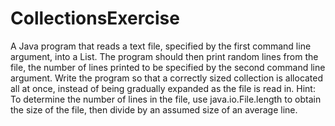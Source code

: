 # CollectionsExercise
A Java program that reads a text file, specified by the first command line argument, into a List.
The program should then print random lines from the file, the number of lines printed to be 
specified by the second command line argument. Write the program so that a correctly sized
collection is allocated all at once, instead of being gradually expanded as the file is read in.
Hint: To determine the number of lines in the file, use java.io.File.length to obtain the size of the file,
then divide by an assumed size of an average line.
